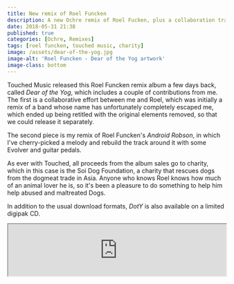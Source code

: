 ```yaml
---
title: New remix of Roel Funcken
description: A new Ochre remix of Roel Fucken, plus a collaboration track.
date: 2018-05-31 21:38
published: true
categories: [Ochre, Remixes]
tags: [roel funcken, touched music, charity]
image: /assets/dear-of-the-yog.jpg
image-alt: 'Roel Funcken - Dear of the Yog artwork'
image-class: bottom
---
```


Touched Music released this Roel Funcken remix album a few days back, called _Dear of the Yog_, which includes a couple of contributions from me. The first is a collaborative effort between me and Roel, which was initially a remix of a band whose name has unfortunately completely escaped me, which ended up being retitled with the original elements removed, so that we could release it separately.

The second piece is my remix of Roel Funcken's _Android Robson_, in which I've cherry-picked a melody and rebuild the track around it with some Evolver and guitar pedals.

As ever with Touched, all proceeds from the album sales go to charity, which in this case is the Soi Dog Foundation, a charity that rescues dogs from the dogmeat trade in Asia. Anyone who knows Roel knows how much of an animal lover he is, so it's been a pleasure to do something to help him help abused and maltreated Dogs.

In addition to the usual download formats, _DotY_ is also available on a limited digipak CD.

<iframe style="width: 100%; height: 120px;" src="https://bandcamp.com/EmbeddedPlayer/album=3080707200/size=large/bgcol=ffffff/linkcol=EA5727/tracklist=false/artwork=small/track=342048366/transparent=true/"></iframe>
